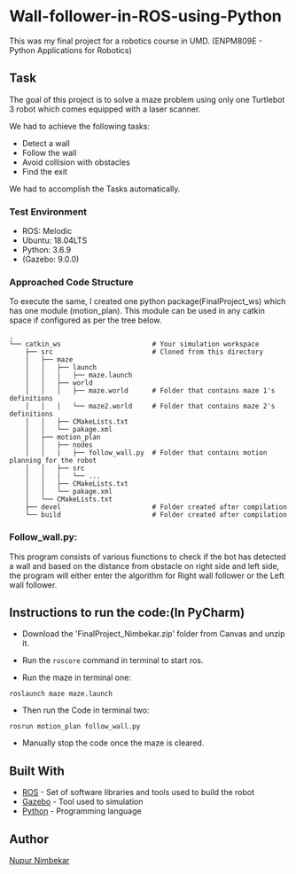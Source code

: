 # Wall-follower-in-ROS-using-Python

This was my final project for a robotics course in UMD. (ENPM809E - Python Applications for Robotics)

## Task
The goal of this project is to solve a maze problem using only one Turtlebot 3 robot which comes equipped with a laser scanner.

We had to achieve the following tasks:

* Detect a wall
* Follow the wall
* Avoid collision with obstacles
* Find the exit

We had to accomplish the Tasks automatically.

### Test Environment
- ROS: Melodic
- Ubuntu: 18.04LTS
- Python: 3.6.9
- (Gazebo: 9.0.0)

### Approached Code Structure

To execute the same, I created one python package(FinalProject_ws) which has one module (motion_plan). 
This module can be used in any catkin space if configured as per the tree below.

    .
    └── catkin_ws                       # Your simulation workspace
        ├── src                         # Cloned from this directory 
        │   ├── maze
        │   │   ├── launch
        │   │   |   ├── maze.launch 
        │   │   ├── world
        │   │   |   ├── maze.world      # Folder that contains maze 1's definitions
        │   │   |   └── maze2.world     # Folder that contains maze 2's definitions
        │   │   ├── CMakeLists.txt
        │   │   └── pakage.xml
        │   ├── motion_plan          
        │   │   ├── nodes
        │   │   |   ├── follow_wall.py  # Folder that contains motion planning for the robot
        │   │   ├── src
        │   │   |   └── ...
        │   │   ├── CMakeLists.txt
        │   │   └── pakage.xml
        │   └── CMakeLists.txt
        ├── devel                       # Folder created after compilation
        └── build                       # Folder created after compilation

### Follow_wall.py: 

This program consists of various fiunctions to check if the bot has detected a wall and based on the distance from obstacle on 
right side and left side, the program will either enter the algorithm for Right wall follower or the Left wall follower.		



## Instructions to run the code:(In PyCharm)

* Download the 'FinalProject_Nimbekar.zip' folder from Canvas and unzip it.

* Run the `roscore` command in terminal to start ros.

* Run the maze in terminal one:
```
roslaunch maze maze.launch
```
* Then run the Code in terminal two: 
```
rosrun motion_plan follow_wall.py
```
* Manually stop the code once the maze is cleared.

## Built With

* [ROS](http://www.ros.org/) - Set of software libraries and tools used to build the robot
* [Gazebo](http://gazebosim.org/) - Tool used to simulation
* [Python](https://www.python.org/) - Programming language

## Author
[Nupur Nimbekar](https://github.com/nimbekarnd)
